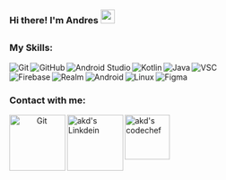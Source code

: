 ### Hi there! I'm Andres <img src="https://github.com/himanshusharma89/himanshusharma89/blob/master/Hi.gif" width="25px">

<!--
**ARV02/ARV02** is a ✨ _special_ ✨ repository because its `README.md` (this file) appears on your GitHub profile.

Here are some ideas to get you started:

- 🔭 I’m currently working on ...
- 🌱 I’m currently learning ...
- 👯 I’m looking to collaborate on ...
- 🤔 I’m looking for help with ...
- 💬 Ask me about ...
- 📫 How to reach me: ...
- 😄 Pronouns: ...
- ⚡ Fun fact: ...
-->

##

###  My Skills:
<p align="left">
  &emsp; 
  <img align="left" alt="Git" src="https://img.shields.io/badge/-Git-F05032?logo=Git&logoColor=white"/>
  &emsp;
  <img align="left" alt="GitHub" src="https://img.shields.io/badge/-GitHub-181717?logo=GitHub&logoColor=white"/>
  &emsp;
  <img align="left" alt="Android Studio" src="https://img.shields.io/badge/-Android%20Studio-3DDC84?logo=Android%20Studio&logoColor=white"/>
  &emsp;
  <img align="left" alt="Kotlin" src="https://img.shields.io/badge/-Kotlin-0095D5?logo=Kotlin&logoColor=white"/>
  &emsp;
  <img align="left" alt="Java" src="https://img.shields.io/badge/-Java-007396?logo=Java&logoColor=white"/>
  &emsp;
  <img align="left" alt="VSC" src="https://img.shields.io/badge/-Visual%20Studio%20Code-007ACC?logo=Visual%20Studio%20Code&logoColor=white"/>
  &emsp;
  <img align="left" alt="Firebase" src="https://img.shields.io/badge/-Firebase-FFCA28?logo=Firebase&logoColor=black"/>
  &emsp;
  <img align="left" alt="Realm" src="https://img.shields.io/badge/-Realm-39477F?logo=Realm&logoColor=white"/>
  &emsp;
 <img align="left" alt="Android" src="https://img.shields.io/badge/-Android-3DDC84?logo=Android&logoColor=white"/>
  &emsp;
  <img align="left" alt="Linux" src="https://img.shields.io/badge/-Linux-FCC624?logo=Linux&logoColor=black"/>
  &emsp;
  <img align="left" alt="Figma" src="https://img.shields.io/badge/-Figma-F24E1E?logo=Figma&logoColor=white"/>
</p>

### Contact with me:
<p align="center">
  <a href="https://github.com/ARV02"><img align="left" alt="Git" width="100px" src="https://img.shields.io/badge/Github-181717?style=for-the-badge&logo=Github&logoColor=white" /></p>
  <a href="https://www.linkedin.com/in/andresrosasvazquez"><img align="left" alt="akd's Linkdein" width="100px" src="https://img.shields.io/badge/Linkedin-0A66C2?style=for-the-badge&logo=Linkedin&logoColor=white" /></a>
  <a href="mailto:ar0439708@gmail.com"><img align="left" alt="akd's codechef" width="80px" src="https://img.shields.io/badge/-Gmail-%23333?style=for-the-badge&logo=gmail&logoColor=white" /></a>
</p>

